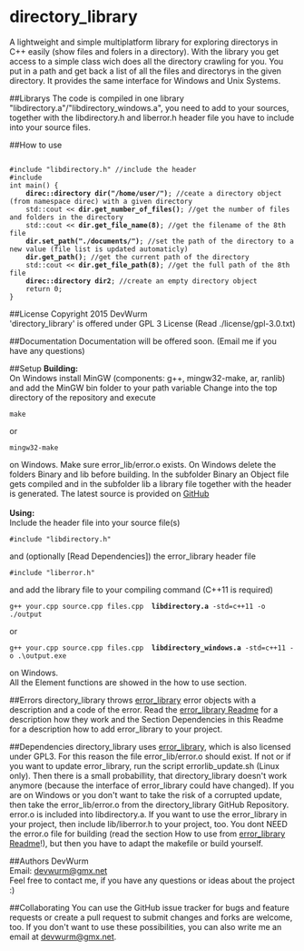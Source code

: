 # directory_library
A lightweight and simple multiplatform library for exploring directorys in C++ easily (show files and folers in a directory).
With the library you get access to a simple class wich does all the directory crawling for you. You put in a path and
get back a list of all the files and directorys in the given directory. It provides the same interface for Windows and Unix Systems.

##Librarys
The code is compiled in one library "libdirectory.a"/"libdirectory_windows.a", you need to add to your sources, together with the libdirectory.h
 and liberror.h header file you have to include into your source files.

##How to use
<pre><code>
#include "libdirectory.h" //include the header
#include <iostream>
int main() {
	<b>direc::directory dir("/home/user/")</b>; //ceate a directory object (from namespace direc) with a given directory
	std::cout << <b>dir.get_number_of_files()</b>; //get the number of files and folders in the directory
	std::cout << <b>dir.get_file_name(8)</b>; //get the filename of the 8th file
	<b>dir.set_path("./documents/")</b>; //set the path of the directory to a new value (file list is updated automaticly)
	<b>dir.get_path()</b>; //get the current path of the directory
	std::cout << <b>dir.get_file_path(8)</b>; //get the full path of the 8th file
	<b>direc::directory dir2</b>; //create an empty directory object
	return 0;
}
</code></pre>

##License
Copyright 2015 DevWurm<br>
'directory_library' is offered under GPL 3 License (Read ./license/gpl-3.0.txt)

##Documentation
Documentation will be offered soon. (Email me if you have any questions)

##Setup
<b>Building:</b><br>
On Windows install MinGW (components: g++, mingw32-make, ar, ranlib) and add the MinGW bin folder to your path variable
Change into the top directory of the repository and execute
<pre><code>make</code></pre>
or
<pre><code>mingw32-make</code></pre>
on Windows.
Make sure error_lib/error.o exists. On Windows delete the folders Binary and lib before building.
In the subfolder Binary an Object file gets compiled and in the subfolder lib a library file together with the header is
generated. The latest source is provided on <a href="https://github.com/DevWurm/directory_library">GitHub</a><br><br>
<b>Using:</b><br>
Include the header file into your source file(s)
<pre><code>#include "libdirectory.h"</code></pre>
and (optionally [Read Dependencies]) the error_library header file
<pre><code>#include "liberror.h"</code></pre>
and add the library file to your compiling command (C++11 is required)
<pre><code>g++ your.cpp source.cpp files.cpp  <b>libdirectory.a</b> -std=c++11 -o ./output</code></pre>
or
<pre><code>g++ your.cpp source.cpp files.cpp  <b>libdirectory_windows.a</b> -std=c++11 -o .\output.exe</code></pre>
on Windows.
<br>
All the Element functions are showed in the how to use section.

##Errors
directory_library throws <a href="https://github.com/DevWurm/error_library">error_library</a> error objects with a description and a code of the error. Read the
<a href="https://github.com/DevWurm/error_library/blob/master/README.md">error_library Readme</a> for a description how they work and the Section Dependencies in this Readme for 
a description how to add error_library to your project.

##Dependencies
directory_library uses <a href="https://github.com/DevWurm/error_library">error_library</a>, which is also licensed under GPL3. For this reason the file error_lib/error.o
should exist. If not or if you want to update error_library, run the script errorlib_update.sh (Linux only). Then there is a small probabillity, that directory_library doesn't
work anymore (because the interface of error_library could have changed). If you are on Windows or you don't want to take the risk of a corrupted update, then take the
error_lib/error.o from the directory_library GitHub Repository. error.o is included into libdirectory.a. If you want to use the error_library in your project, then include lib/liberror.h
to your project, too. You dont NEED the error.o file for building (read the section How to use from <a href="https://github.com/DevWurm/error_library/blob/master/README.md">error_library Readme</a>!),
 but then you have to adapt the makefile or build yourself.

##Authors
DevWurm<br>
Email: <a href='mailto:devwurm@gmx.net'>devwurm@gmx.net</a><br>
Feel free to contact me, if you have any questions or ideas about the project :)

##Collaborating
You can use the GitHub issue tracker for bugs and feature requests or create a pull request to submit 
changes and forks are welcome, too.
If you don't want to use these possibilities, you can also write me an email at 
<a href='mailto:devwurm@gmx.net'>devwurm@gmx.net</a>.
